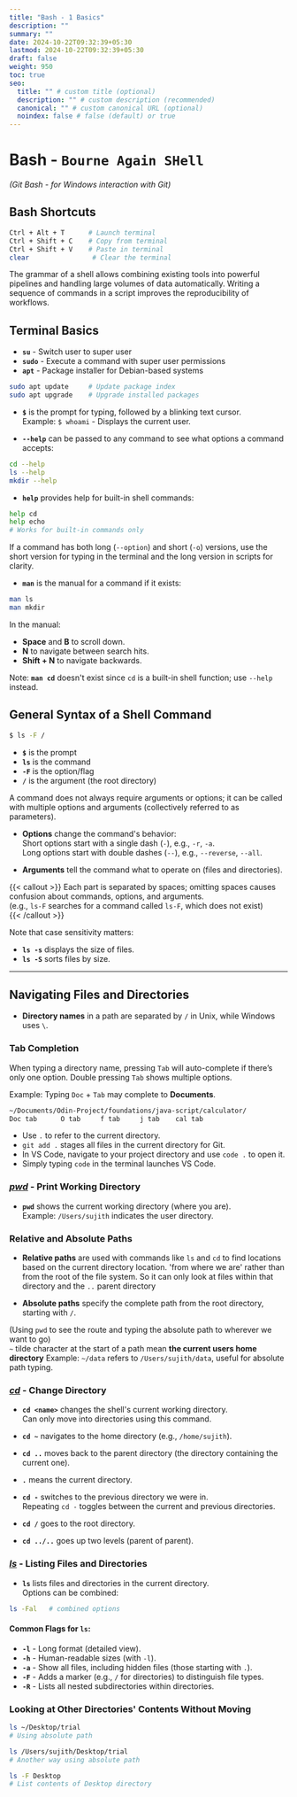 ```yaml
---
title: "Bash - 1 Basics"
description: ""
summary: ""
date: 2024-10-22T09:32:39+05:30
lastmod: 2024-10-22T09:32:39+05:30
draft: false
weight: 950
toc: true
seo:
  title: "" # custom title (optional)
  description: "" # custom description (recommended)
  canonical: "" # custom canonical URL (optional)
  noindex: false # false (default) or true
---
```




# Bash - `Bourne Again SHell`
*(Git Bash - for Windows interaction with Git)*

## Bash Shortcuts

```bash {frame="none"}
Ctrl + Alt + T      # Launch terminal  
Ctrl + Shift + C    # Copy from terminal  
Ctrl + Shift + V    # Paste in terminal  
clear                # Clear the terminal
```

The grammar of a shell allows combining existing tools into powerful pipelines and handling large volumes of data automatically. Writing a sequence of commands in a script improves the reproducibility of workflows.

## Terminal Basics

- **`su`** - Switch user to super user  
- **`sudo`** - Execute a command with super user permissions  
- **`apt`** - Package installer for Debian-based systems

```bash {frame="none"}
sudo apt update     # Update package index
sudo apt upgrade    # Upgrade installed packages
```

- **`$`** is the prompt for typing, followed by a blinking text cursor.   
  Example: `$ whoami` - Displays the current user.

- **`--help`** can be passed to any command to see what options a command accepts:
```bash {frame="none"}
cd --help
ls --help
mkdir --help
```

- **`help`** provides help for built-in shell commands:
```bash {frame="none"}
help cd
help echo  
# Works for built-in commands only
```

If a command has both long (`--option`) and short (`-o`) versions, use the short version for typing in the terminal and the long version in scripts for clarity.

- **`man`** is the manual for a command if it exists:
```bash {frame="none"}
man ls
man mkdir
```

In the manual:
- **Space** and **B** to scroll down.
- **N** to navigate between search hits.
- **Shift + N** to navigate backwards.

Note: **`man cd`** doesn't exist since `cd` is a built-in shell function; use `--help` instead.

## General Syntax of a Shell Command

```bash {frame="none"}
$ ls -F /
```
- **`$`** is the prompt  
- **`ls`** is the command  
- **`-F`** is the option/flag  
- **`/`** is the argument (the root directory)

A command does not always require arguments or options; it can be called with multiple options and arguments (collectively referred to as parameters).

- **Options** change the command's behavior:   
  Short options start with a single dash (`-`), e.g., `-r`, `-a`.   
  Long options start with double dashes (`--`), e.g., `--reverse`, `--all`.

- **Arguments** tell the command what to operate on (files and directories).

{{< callout >}} Each part is separated by spaces; omitting spaces causes confusion about commands, options, and arguments.  
(e.g., `ls-F` searches for a command called `ls-F`, which does not exist)  
{{< /callout >}}

Note that case sensitivity matters:  
- **`ls -s`** displays the size of files.  
- **`ls -S`** sorts files by size.

---

## Navigating Files and Directories

- **Directory names** in a path are separated by `/` in Unix, while Windows uses `\`.

### Tab Completion

When typing a directory name, pressing `Tab` will auto-complete if there’s only one option. Double pressing `Tab` shows multiple options.

Example: Typing `Doc` + `Tab` may complete to **Documents**.

```bash {frame="none"}
~/Documents/Odin-Project/foundations/java-script/calculator/
Doc tab      O tab     f tab     j tab    cal tab
```

- Use `.` to refer to the current directory.  
- `git add .` stages all files in the current directory for Git.  
- In VS Code, navigate to your project directory and use `code .` to open it.  
- Simply typing `code` in the terminal launches VS Code.

### [*pwd*](/personal-site/docs/bash-linux/command-docs/pwd) - Print Working Directory

- **`pwd`** shows the current working directory (where you are).  
Example: `/Users/sujith` indicates the user directory.

### Relative and Absolute Paths

- **Relative paths** are used with commands like `ls` and `cd` to find locations based on the current directory location.  'from where we are' rather than from the root of the file system.  So it can only look at files within that directory and the `..` parent directory

- **Absolute paths** specify the complete path from the root directory, starting with `/`.  

(Using `pwd` to see the route and typing the absolute path to wherever we want to go)  
`~`  tilde character at the start of a path mean **the current users home directory**
Example: `~/data` refers to `/Users/sujith/data`, useful for absolute path typing.

### [*cd*](/personal-site/docs/bash-linux/command-docs/cd-change-directory) - Change Directory

- **`cd <name>`** changes the shell's current working directory.   
  Can only move into directories using this command.

- **`cd ~`** navigates to the home directory (e.g., `/home/sujith`).

- **`cd ..`** moves back to the parent directory (the directory containing the current one).  
- **`.`** means the current directory.

- **`cd -`** switches to the previous directory we were in.  
Repeating `cd -` toggles between the current and previous directories.

- **`cd /`** goes to the root directory.  
- **`cd ../..`** goes up two levels (parent of parent).

### [*ls*](/personal-site/docs/bash-linux/command-docs/ls-list) - Listing Files and Directories

- **`ls`** lists files and directories in the current directory.  
Options can be combined:
```bash {frame="none"}
ls -Fal   # combined options
```

#### Common Flags for `ls`:
- **`-l`** - Long format (detailed view).
- **`-h`** - Human-readable sizes (with `-l`).
- **`-a`** - Show all files, including hidden files (those starting with `.`).
- **`-F`** - Adds a marker (e.g., `/` for directories) to distinguish file types.
- **`-R`** - Lists all nested subdirectories within directories.

### Looking at Other Directories' Contents Without Moving

```bash {frame="none"}
ls ~/Desktop/trial
# Using absolute path

ls /Users/sujith/Desktop/trial
# Another way using absolute path

ls -F Desktop
# List contents of Desktop directory
```
